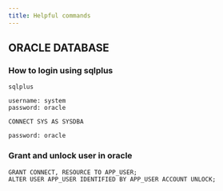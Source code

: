 ```yaml
---
title: Helpful commands
---
```


## ORACLE DATABASE

### How to login using sqlplus
```
sqlplus

username: system
password: oracle

CONNECT SYS AS SYSDBA

password: oracle
```

### Grant and unlock user in oracle
```
GRANT CONNECT, RESOURCE TO APP_USER;
ALTER USER APP_USER IDENTIFIED BY APP_USER ACCOUNT UNLOCK;
```


<!--stackedit_data:
eyJoaXN0b3J5IjpbMTYwMDg4MTQwNSwxOTk4NDc5MzE3XX0=
-->